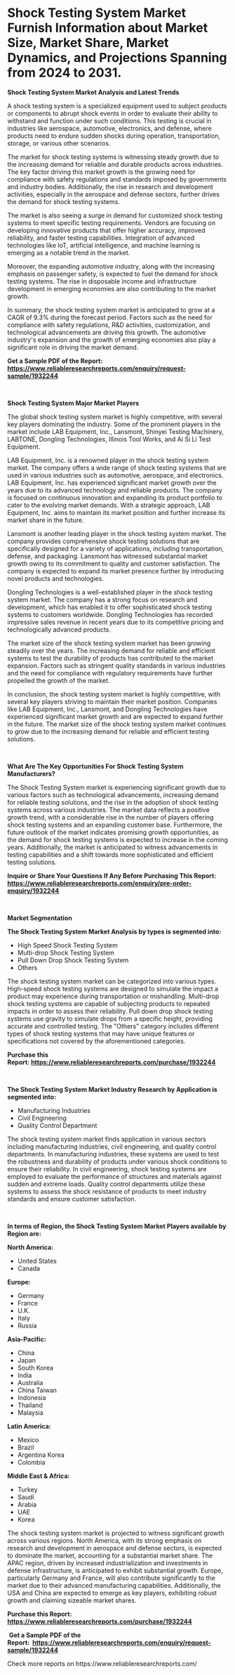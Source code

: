 <p><h1>Shock Testing System Market Furnish Information about Market Size, Market Share, Market Dynamics, and Projections Spanning from 2024 to 2031.</h1></p><p><strong>Shock Testing System Market Analysis and Latest Trends</strong></p>
<p><p>A shock testing system is a specialized equipment used to subject products or components to abrupt shock events in order to evaluate their ability to withstand and function under such conditions. This testing is crucial in industries like aerospace, automotive, electronics, and defense, where products need to endure sudden shocks during operation, transportation, storage, or various other scenarios.</p><p>The market for shock testing systems is witnessing steady growth due to the increasing demand for reliable and durable products across industries. The key factor driving this market growth is the growing need for compliance with safety regulations and standards imposed by governments and industry bodies. Additionally, the rise in research and development activities, especially in the aerospace and defense sectors, further drives the demand for shock testing systems.</p><p>The market is also seeing a surge in demand for customized shock testing systems to meet specific testing requirements. Vendors are focusing on developing innovative products that offer higher accuracy, improved reliability, and faster testing capabilities. Integration of advanced technologies like IoT, artificial intelligence, and machine learning is emerging as a notable trend in the market.</p><p>Moreover, the expanding automotive industry, along with the increasing emphasis on passenger safety, is expected to fuel the demand for shock testing systems. The rise in disposable income and infrastructure development in emerging economies are also contributing to the market growth.</p><p>In summary, the shock testing system market is anticipated to grow at a CAGR of 9.3% during the forecast period. Factors such as the need for compliance with safety regulations, R&D activities, customization, and technological advancements are driving this growth. The automotive industry's expansion and the growth of emerging economies also play a significant role in driving the market demand.</p></p>
<p><strong>Get a Sample PDF of the Report:&nbsp; <a href="https://www.reliableresearchreports.com/enquiry/request-sample/1932244">https://www.reliableresearchreports.com/enquiry/request-sample/1932244</a></strong></p>
<p>&nbsp;</p>
<p><strong>Shock Testing System Major Market Players</strong></p>
<p><p>The global shock testing system market is highly competitive, with several key players dominating the industry. Some of the prominent players in the market include LAB Equipment, Inc., Lansmont, Shinyei Testing Machinery, LABTONE, Dongling Technologies, Illinois Tool Works, and Ai Si Li Test Equipment.</p><p>LAB Equipment, Inc. is a renowned player in the shock testing system market. The company offers a wide range of shock testing systems that are used in various industries such as automotive, aerospace, and electronics. LAB Equipment, Inc. has experienced significant market growth over the years due to its advanced technology and reliable products. The company is focused on continuous innovation and expanding its product portfolio to cater to the evolving market demands. With a strategic approach, LAB Equipment, Inc. aims to maintain its market position and further increase its market share in the future.</p><p>Lansmont is another leading player in the shock testing system market. The company provides comprehensive shock testing solutions that are specifically designed for a variety of applications, including transportation, defense, and packaging. Lansmont has witnessed substantial market growth owing to its commitment to quality and customer satisfaction. The company is expected to expand its market presence further by introducing novel products and technologies.</p><p>Dongling Technologies is a well-established player in the shock testing system market. The company has a strong focus on research and development, which has enabled it to offer sophisticated shock testing systems to customers worldwide. Dongling Technologies has recorded impressive sales revenue in recent years due to its competitive pricing and technologically advanced products.</p><p>The market size of the shock testing system market has been growing steadily over the years. The increasing demand for reliable and efficient systems to test the durability of products has contributed to the market expansion. Factors such as stringent quality standards in various industries and the need for compliance with regulatory requirements have further propelled the growth of the market.</p><p>In conclusion, the shock testing system market is highly competitive, with several key players striving to maintain their market position. Companies like LAB Equipment, Inc., Lansmont, and Dongling Technologies have experienced significant market growth and are expected to expand further in the future. The market size of the shock testing system market continues to grow due to the increasing demand for reliable and efficient testing solutions.</p></p>
<p>&nbsp;</p>
<p><strong>What Are The Key Opportunities For Shock Testing System Manufacturers?</strong></p>
<p><p>The Shock Testing System market is experiencing significant growth due to various factors such as technological advancements, increasing demand for reliable testing solutions, and the rise in the adoption of shock testing systems across various industries. The market data reflects a positive growth trend, with a considerable rise in the number of players offering shock testing systems and an expanding customer base. Furthermore, the future outlook of the market indicates promising growth opportunities, as the demand for shock testing systems is expected to increase in the coming years. Additionally, the market is anticipated to witness advancements in testing capabilities and a shift towards more sophisticated and efficient testing solutions.</p></p>
<p><strong>Inquire or Share Your Questions If Any Before Purchasing This Report: <a href="https://www.reliableresearchreports.com/enquiry/pre-order-enquiry/1932244">https://www.reliableresearchreports.com/enquiry/pre-order-enquiry/1932244</a></strong></p>
<p>&nbsp;</p>
<p><strong>Market Segmentation</strong></p>
<p><strong>The Shock Testing System Market Analysis by types is segmented into:</strong></p>
<p><ul><li>High Speed Shock Testing System</li><li>Multi-drop Shock Testing System</li><li>Pull Down Drop Shock Testing System</li><li>Others</li></ul></p>
<p><p>The shock testing system market can be categorized into various types. High-speed shock testing systems are designed to simulate the impact a product may experience during transportation or mishandling. Multi-drop shock testing systems are capable of subjecting products to repeated impacts in order to assess their reliability. Pull down drop shock testing systems use gravity to simulate drops from a specific height, providing accurate and controlled testing. The "Others" category includes different types of shock testing systems that may have unique features or specifications not covered by the aforementioned categories.</p></p>
<p><strong>Purchase this Report:&nbsp;<a href="https://www.reliableresearchreports.com/purchase/1932244">https://www.reliableresearchreports.com/purchase/1932244</a></strong></p>
<p>&nbsp;</p>
<p><strong>The Shock Testing System Market Industry Research by Application is segmented into:</strong></p>
<p><ul><li>Manufacturing Industries</li><li>Civil Engineering</li><li>Quality Control Department</li></ul></p>
<p><p>The shock testing system market finds application in various sectors including manufacturing industries, civil engineering, and quality control departments. In manufacturing industries, these systems are used to test the robustness and durability of products under various shock conditions to ensure their reliability. In civil engineering, shock testing systems are employed to evaluate the performance of structures and materials against sudden and extreme loads. Quality control departments utilize these systems to assess the shock resistance of products to meet industry standards and ensure customer satisfaction.</p></p>
<p>&nbsp;</p>
<p><strong>In terms of Region, the Shock Testing System Market Players available by Region are:</strong></p>
<p>
    <p> <strong> North America: </strong>
        <ul>
            <li>United States</li>
            <li>Canada</li>
        </ul>
        </p> 
    <p> <strong> Europe: </strong>
        <ul>
            <li>Germany</li>
            <li>France</li>
            <li>U.K.</li>
            <li>Italy</li>
            <li>Russia</li>
        </ul>
        </p> 
    <p> <strong> Asia-Pacific: </strong>
        <ul>
            <li>China</li>
            <li>Japan</li>
            <li>South Korea</li>
            <li>India</li>
            <li>Australia</li>
            <li>China Taiwan</li>
            <li>Indonesia</li>
            <li>Thailand</li>
            <li>Malaysia</li>
        </ul>
        </p> 
    <p> <strong> Latin America: </strong>
        <ul>
            <li>Mexico</li>
            <li>Brazil</li>
            <li>Argentina Korea</li>
            <li>Colombia</li>
        </ul>
        </p> 
    <p> <strong> Middle East & Africa: </strong>
        <ul>
            <li>Turkey</li>
            <li>Saudi</li>
            <li>Arabia</li>
            <li>UAE</li>
            <li>Korea</li>
        </ul>
    </p>
    </p>
<p><p>The shock testing system market is projected to witness significant growth across various regions. North America, with its strong emphasis on research and development in aerospace and defense sectors, is expected to dominate the market, accounting for a substantial market share. The APAC region, driven by increased industrialization and investments in defense infrastructure, is anticipated to exhibit substantial growth. Europe, particularly Germany and France, will also contribute significantly to the market due to their advanced manufacturing capabilities. Additionally, the USA and China are expected to emerge as key players, exhibiting robust growth and claiming sizeable market shares.</p></p>
<p><strong>Purchase this Report: <a href="https://www.reliableresearchreports.com/purchase/1932244">https://www.reliableresearchreports.com/purchase/1932244</a></strong></p>
<p>&nbsp;<strong>Get a Sample PDF of the Report:&nbsp;&nbsp;<a href="https://www.reliableresearchreports.com/enquiry/request-sample/1932244">https://www.reliableresearchreports.com/enquiry/request-sample/1932244</a></strong></p>
<p><strong></strong></p>
<p>Check more reports on https://www.reliableresearchreports.com/</p>